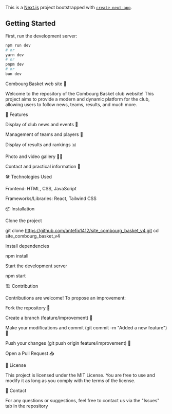 This is a [Next.js](https://nextjs.org) project bootstrapped with [`create-next-app`](https://nextjs.org/docs/pages/api-reference/create-next-app).

## Getting Started

First, run the development server:

```bash
npm run dev
# or
yarn dev
# or
pnpm dev
# or
bun dev
```
Combourg Basket web site 🏀

Welcome to the repository of the Combourg Basket club website! This project aims to provide a modern and dynamic platform for the club, allowing users to follow news, teams, results, and much more.

🚀 Features

Display of club news and events 📅

Management of teams and players 🏀

Display of results and rankings 📊

Photo and video gallery 📸🎥

Contact and practical information 📍

🛠️ Technologies Used

Frontend: HTML, CSS, JavaScript

Frameworks/Libraries: React, Tailwind CSS

📦 Installation

Clone the project

git clone https://github.com/antefix1412/site_combourg_basket_v4.git
cd site_combourg_basket_v4

Install dependencies

npm install

Start the development server

npm start

🏗️ Contribution

Contributions are welcome! To propose an improvement:

Fork the repository 🍴

Create a branch (feature/improvement) 🌿

Make your modifications and commit (git commit -m "Added a new feature") 📝

Push your changes (git push origin feature/improvement) 🚀

Open a Pull Request 📥

📄 License

This project is licensed under the MIT License. You are free to use and modify it as long as you comply with the terms of the license.

📩 Contact

For any questions or suggestions, feel free to contact us via the "Issues" tab in the repository
